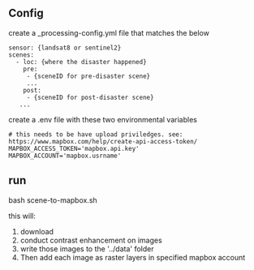 ## Config

create a _processing-config.yml file that matches the below

```
sensor: {landsat8 or sentinel2}
scenes:
  - loc: {where the disaster happened}
    pre:
     - {sceneID for pre-disaster scene}
     ...
    post:
     - {sceneID for post-disaster scene}
   ...
```

create a .env file with these two environmental variables

```
# this needs to be have upload priviledges. see: https://www.mapbox.com/help/create-api-access-token/
MAPBOX_ACCESS_TOKEN='mapbox.api.key'
MAPBOX_ACCOUNT='mapbox.usrname'
```

## run

bash scene-to-mapbox.sh

this will:
 1. download
 2. conduct contrast enhancement on images
 3. write those images to the '../data' folder
 4. Then add each image as raster layers in specified mapbox account


